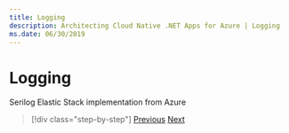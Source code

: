 ```yaml
---
title: Logging
description: Architecting Cloud Native .NET Apps for Azure | Logging
ms.date: 06/30/2019
---
```

# Logging

Serilog
Elastic Stack implementation from Azure


>[!div class="step-by-step"]
>[Previous](observability-patterns.md)
>[Next](monitoring-azure-kubernetes.md)
